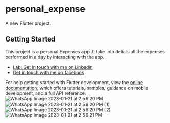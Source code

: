 # personal_expense

A new Flutter project.

## Getting Started

This project is a personal Expenses app .It take into detials all the expenses performed in a day by interacting with the app.



- [Lab: Get in touch with me on Linkedin](https://www.linkedin.com/in/alexander-emmanuel-b68456203)
- [Get in touch with me on facebook](https://docs.flutter.dev/cookbook)

For help getting started with Flutter development, view the
[online documentation](https://docs.flutter.dev/), which offers tutorials,
samples, guidance on mobile development, and a full API reference.
![WhatsApp Image 2023-01-21 at 2 56 20 PM](https://user-images.githubusercontent.com/78540958/213872742-b619f7ad-18fa-45df-bec7-f526d1054799.jpeg)
![WhatsApp Image 2023-01-21 at 2 56 20 PM (1)](https://user-images.githubusercontent.com/78540958/213872752-137e2803-8eba-4774-b231-38280774f280.jpeg)
![WhatsApp Image 2023-01-21 at 2 56 20 PM (2)](https://user-images.githubusercontent.com/78540958/213872760-ef9a0aa3-39aa-46c7-854a-7d0744759e3e.jpeg)
![WhatsApp Image 2023-01-21 at 2 56 21 PM](https://user-images.githubusercontent.com/78540958/213872763-57a3c657-159b-42c7-a82b-b547ead4d0b1.jpeg)
